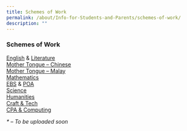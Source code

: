 ```yaml
---
title: Schemes of Work
permalink: /about/Info-for-Students-and-Parents/schemes-of-work/
description: ""
---
```

### **Schemes of Work**

[English](https://drive.google.com/drive/folders/1JfpIodJZkar-5qayN3z88_sGI6v1n09o?usp=share_link) & [Literature](https://drive.google.com/drive/folders/1JfpIodJZkar-5qayN3z88_sGI6v1n09o?usp=share_link)  
[Mother Tongue – Chinese](https://drive.google.com/drive/folders/1xzxztgjoQPYA6DQdJG-hd-reOeHou6vE?usp=sharing)  
[Mother Tongue – Malay](https://drive.google.com/drive/folders/1TtbpYJbmFhPxhkVmmlJNUYflLr9aVi3-?usp=sharing)  
[Mathematics](https://drive.google.com/drive/folders/195xVvsc6xEmRdm55gqww5aYZJ1dsqSKY?usp=share_link)  
[EBS](https://drive.google.com/open?id=1Iiw5ZamJ46wavzsvXy8yG7oGL1zNLH-t) & [POA](https://drive.google.com/drive/folders/1OOiUUFDLoUuj-9pOHkl64pWP7587AQmm?usp=sharing)  
[Science](https://drive.google.com/drive/folders/19qgwdfEoi4u9Rc1brI1-K2GvlT5Y3n0o?usp=sharing)  
[Humanities](https://drive.google.com/drive/folders/17A60yyP7vLgPMfKUJiq9KS_-ZHFQaOlU?usp=sharing)  
[Craft & Tech](https://drive.google.com/drive/folders/1kai9VydMbEVhgZN5H-p2-tlLxAaZLBUa?usp=sharing)  
[CPA & Computing](https://drive.google.com/open?id=1Ea3EFdMfWXCj_yoy9a8qpWuAKkIsyz9I)

_\* – To be uploaded soon_